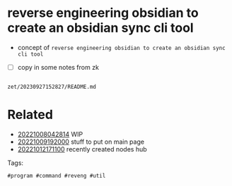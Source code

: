 # reverse engineering obsidian to create an obsidian sync cli tool

- concept of `reverse engineering obsidian to create an obsidian sync cli tool`
- [ ] copy in some notes from zk

```
```

` zet/20230927152827/README.md `

# Related

- [20221008042814](/zet/20221008042814/README.md) WIP
- [20221009192000](/zet/20221009192000/README.md) stuff to put on main page
- [20221012171100](/zet/20221012171100/README.md) recently created nodes hub

Tags:

    #program #command #reveng #util
